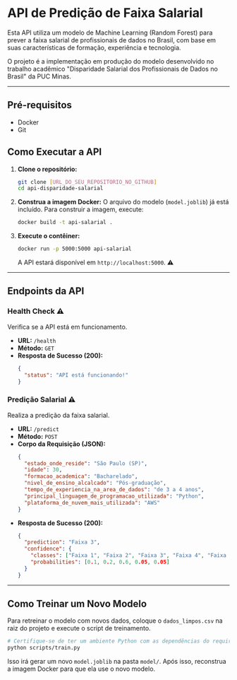 # API de Predição de Faixa Salarial

Esta API utiliza um modelo de Machine Learning (Random Forest) para prever a faixa salarial de profissionais de dados no Brasil, com base em suas características de formação, experiência e tecnologia.

O projeto é a implementação em produção do modelo desenvolvido no trabalho acadêmico "Disparidade Salarial dos Profissionais de Dados no Brasil" da PUC Minas.

---

## Pré-requisitos

-   Docker
-   Git

## Como Executar a API

1.  **Clone o repositório:**
    ```bash
    git clone [URL_DO_SEU_REPOSITORIO_NO_GITHUB]
    cd api-disparidade-salarial
    ```

2.  **Construa a imagem Docker:**
    O arquivo do modelo (`model.joblib`) já está incluído. Para construir a imagem, execute:
    ```bash
    docker build -t api-salarial .
    ```

3.  **Execute o contêiner:**
    ```bash
    docker run -p 5000:5000 api-salarial
    ```
    A API estará disponível em `http://localhost:5000`.  ⚠️ 

---

## Endpoints da API

### Health Check ⚠️ 

Verifica se a API está em funcionamento.

-   **URL:** `/health`
-   **Método:** `GET`
-   **Resposta de Sucesso (200):**
    ```json
    {
      "status": "API está funcionando!"
    }
    ```

### Predição Salarial ⚠️ 

Realiza a predição da faixa salarial.

-   **URL:** `/predict`
-   **Método:** `POST`
-   **Corpo da Requisição (JSON):**
    ```json
    {
      "estado_onde_reside": "São Paulo (SP)",
      "idade": 30,
      "formacao_academica": "Bacharelado",
      "nivel_de_ensino_alcalcado": "Pós-graduação",
      "tempo_de_experiencia_na_area_de_dados": "de 3 a 4 anos",
      "principal_linguagem_de_programacao_utilizada": "Python",
      "plataforma_de_nuvem_mais_utilizada": "AWS"
    }
    ```
-   **Resposta de Sucesso (200):**
    ```json
    {
      "prediction": "Faixa 3",
      "confidence": {
        "classes": ["Faixa 1", "Faixa 2", "Faixa 3", "Faixa 4", "Faixa 5"],
        "probabilities": [0.1, 0.2, 0.6, 0.05, 0.05]
      }
    }
    ```

---

## Como Treinar um Novo Modelo

Para retreinar o modelo com novos dados, coloque o `dados_limpos.csv` na raiz do projeto e execute o script de treinamento.

```bash
# Certifique-se de ter um ambiente Python com as dependências do requirements.txt
python scripts/train.py
```
Isso irá gerar um novo `model.joblib` na pasta `model/`. Após isso, reconstrua a imagem Docker para que ela use o novo modelo.